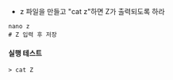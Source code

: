 - z 파일을 만들고 "cat z"하면 Z가 출력되도록 하라

```shell
nano z
# Z 입력 후 저장
```


#### 실행 테스트
```shell
> cat Z
```
